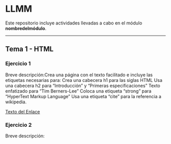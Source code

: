 # LLMM

Este repositorio incluye actividades llevadas a cabo en el módulo **nombredelmódulo**.

---

## Tema 1 - HTML

### Ejercicio 1
Breve descripción:Crea una página con el texto facilitado e incluye las etiquetas necesarias para:
Crea una cabecera h1 para las siglas HTML
Usa una cabecera h2 para “Introducción” y “Primeras especificaciones” 
Texto enfatizado para “Tim Berners-Lee”
Coloca una etiqueta “strong” para “HyperText Markup Language”
Usa una etiqueta “cite” para la referencia a wikipedia.

[Texto del Enlace](https://github.com/adrianortaaa/LLMM/blob/main/Ejercicio1.html)

### Ejercicio 2
Breve descripción:





